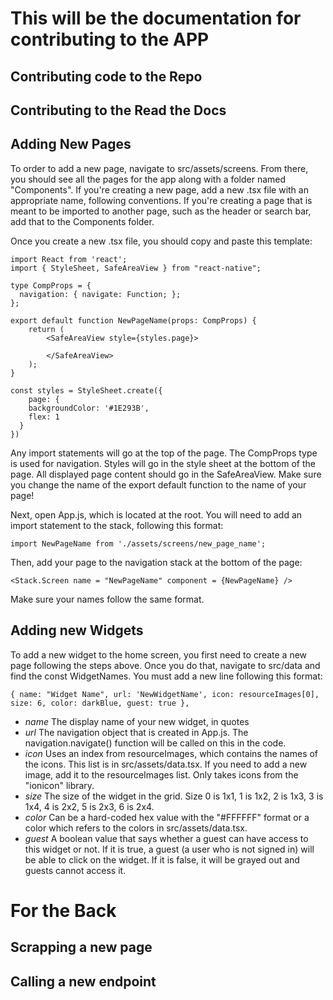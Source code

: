 # This will be the documentation for contributing to the APP

## Contributing code to the Repo
## Contributing to the Read the Docs

## Adding New Pages

To order to add a new page, navigate to src/assets/screens. From there, you should see all the pages for the app along with a folder named "Components". If you're creating a new page, add a new .tsx file with an appropriate name, following conventions. If you're creating a page that is meant to be imported to another page, such as the header or search bar, add that to the Components folder. 

Once you create a new .tsx file, you should copy and paste this template:

```
import React from 'react';
import { StyleSheet, SafeAreaView } from "react-native";

type CompProps = {
  navigation: { navigate: Function; };
};

export default function NewPageName(props: CompProps) {
    return (
        <SafeAreaView style={styles.page}>

        </SafeAreaView>
    );
}

const styles = StyleSheet.create({
    page: {
    backgroundColor: '#1E293B',
    flex: 1
  }
})
```

Any import statements will go at the top of the page. The CompProps type is used for navigation. Styles will go in the style sheet at the bottom of the page. All displayed page content should go in the SafeAreaView. Make sure you change the name of the export default function to the name of your page!

Next, open App.js, which is located at the root. You will need to add an import statement to the stack, following this format:

```
import NewPageName from './assets/screens/new_page_name';
```

Then, add your page to the navigation stack at the bottom of the page:

```
<Stack.Screen name = "NewPageName" component = {NewPageName} />
```

Make sure your names follow the same format. 

## Adding new Widgets

To add a new widget to the home screen, you first need to create a new page following the steps above. Once you do that, navigate to src/data and find the const WidgetNames. You must add a new line following this format:

```
{ name: "Widget Name", url: 'NewWidgetName', icon: resourceImages[0], size: 6, color: darkBlue, guest: true },
```

- *name* The display name of your new widget, in quotes
- *url* The navigation object that is created in App.js. The navigation.navigate() function will be called on this in the code.
- *icon* Uses an index from resourceImages, which contains the names of the icons. This list is in src/assets/data.tsx. If you need to add a new image, add it to the resourceImages list. Only takes icons from the "ionicon" library.
- *size* The size of the widget in the grid. Size 0 is 1x1, 1 is 1x2, 2 is 1x3, 3 is 1x4, 4 is 2x2, 5 is 2x3, 6 is 2x4.
- *color* Can be a hard-coded hex value with the "#FFFFFF" format or a color which refers to the colors in src/assets/data.tsx.
- *guest* A boolean value that says whether a guest can have access to this widget or not. If it is true, a guest (a user who is not signed in) will be able to click on the widget. If it is false, it will be grayed out and guests cannot access it.

# For the Back 
## Scrapping a new page
## Calling a new endpoint
